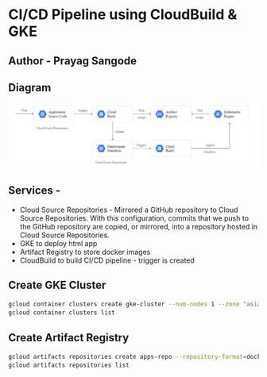 # CI/CD Pipeline using CloudBuild & GKE
## Author - Prayag Sangode

## Diagram

<img src="https://github.com/prayag-sangode/cloudbuild-gke-html-app/blob/main/cloud-build-gke.PNG" alt="Alt text" title="CI/CD Pipeline using CloudBuild & GKEe">

## Services -

- Cloud Source Repositories - Mirrored a GitHub repository to Cloud Source Repositories. With this configuration, commits that we push to the GitHub repository are copied, or mirrored, into a repository hosted in Cloud Source Repositories. 
- GKE to deploy html app
- Artifact Registry to store docker images
- CloudBuild to build CI/CD pipeline - trigger is created

## Create GKE Cluster
```sh
gcloud container clusters create gke-cluster --num-nodes 1 --zone "asia-south1-b"
gcloud container clusters list
```

## Create Artifact Registry
```sh
gcloud artifacts repositories create apps-repo --repository-format=docker --location=asia-south1-b --description="Docker repository for html app"
gcloud artifacts repositories list
```
